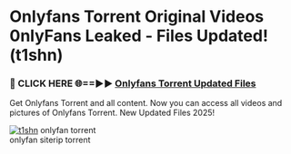 # Onlyfans Torrent Original Videos 0nlyFans Leaked - Files Updated! (t1shn)

<h3>🔴 CLICK HERE 🌐==►► <a href="https://tinyurl.com/3hn5wdd3" rel="nofollow">Onlyfans Torrent Updated Files</a></h3>

Get Onlyfans Torrent and all content. Now you can access all videos and pictures of Onlyfans Torrent. New Updated Files 2025!

[![t1shn](https://i.imgur.com/4HnBqBT.gif)](https://tinyurl.com/3hn5wdd3)
onlyfan torrent<br>
onlyfan siterip torrent